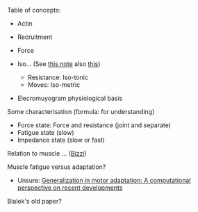 Table of concepts:
* Actin
* Recruitment
* Force
* Iso... (See [this note](https://github.com/sohale/point-process-notes/blob/main/emg-project/a-presentation.md) also [this](https://github.com/sohale/point-process-notes/blob/main/emg-project/a-presentation.md))

   * Resistance: Iso-tonic
   * Moves: Iso-metric
* Elecromuyogram physiological basis

Some characterisation (formula: for understanding)

* Force state: Force and resistance (joint and separate)
* Fatigue state (slow)
* Impedance state (slow or fast)

Relation to muscle ... ([Bizzi](https://www.nature.com/articles/nature03014))

Muscle fatigue versus adaptation?
* Unsure: [Generalization in motor adaptation: A computational perspective on recent developments](https://onlinelibrary.wiley.com/doi/full/10.1111/j.1468-5884.2010.00430.x)

Bialek's old paper?
